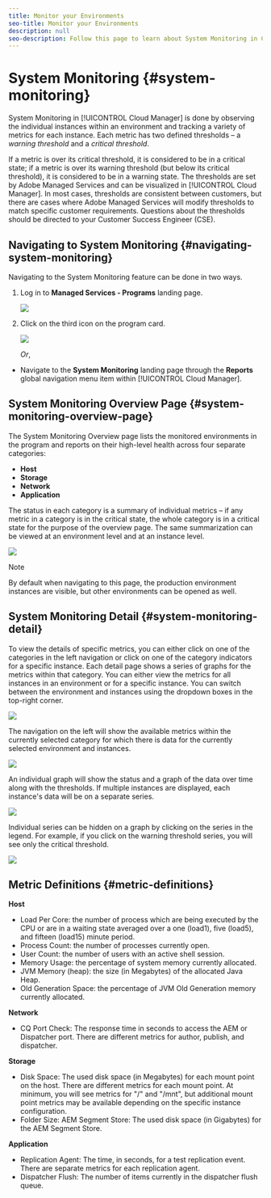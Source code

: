 ```yaml
---
title: Monitor your Environments
seo-title: Monitor your Environments
description: null
seo-description: Follow this page to learn about System Monitoring in Cloud Manager that is done by observing the individual instances within an environment and tracking a variety of metrics for each instance.
---
```


# System Monitoring {#system-monitoring}

System Monitoring in [!UICONTROL Cloud Manager] is done by observing the individual instances within an environment and tracking a variety of metrics for each instance. Each metric has two defined thresholds – a *warning threshold* and a *critical threshold*. 

If a metric is over its critical threshold, it is considered to be in a critical state; if a metric is over its warning threshold (but below its critical threshold), it is considered to be in a warning state. The thresholds are set by Adobe Managed Services and can be visualized in [!UICONTROL Cloud Manager]. In most cases, thresholds are consistent between customers, but there are cases where Adobe Managed Services will modify thresholds to match specific customer requirements. Questions about the thresholds should be directed to your Customer Success Engineer (CSE).

## Navigating to System Monitoring {#navigating-system-monitoring}

Navigating to the System Monitoring feature can be done in two ways. 

1. Log in to **Managed Services - Programs** landing page.

   ![](assets/ProgramLanding.png)

1. Click on the third icon on the program card.
 
   ![](assets/program-card.png)

   *Or*,

* Navigate to the **System Monitoring** landing page through the **Reports** global navigation menu item within [!UICONTROL Cloud Manager].


## System Monitoring Overview Page {#system-monitoring-overview-page}

The System Monitoring Overview page lists the monitored environments in the program and reports on their high-level health across four separate categories:

* **Host**
* **Storage**
* **Network**
* **Application**

The status in each category is a summary of individual metrics – if any metric in a category is in the critical state, the whole category is in a critical state for the purpose of the overview page. The same summarization can be viewed at an environment level and at an instance level. 

![](assets/Reports.png)

>[!NOTE]
>
>By default when navigating to this page, the production environment instances are visible, but other environments can be opened as well.

## System Monitoring Detail {#system-monitoring-detail}

To view the details of specific metrics, you can either click on one of the categories in the left navigation or click on one of the category indicators for a specific instance. Each detail page shows a series of graphs for the metrics within that category. You can either view the metrics for all instances in an environment or for a specific instance. You can switch between the environment and instances using the dropdown boxes in the top-right corner.

![](assets/System_Monitoring1.png)

The navigation on the left will show the available metrics within the currently selected category for which there is data for the currently selected environment and instances.

![](assets/System_Monitoring2.png)

An individual graph will show the status and a graph of the data over time along with the thresholds. If multiple instances are displayed, each instance's data will be on a separate series.

![](assets/System-Monitoring3.png)

Individual series can be hidden on a graph by clicking on the series in the legend. 
For example, if you click on the warning threshold series, you will see only the critical threshold.

![](assets/System_Monitoring4.png)

## Metric Definitions {#metric-definitions}

**Host**

* Load Per Core: the number of process which are being executed by the CPU or are in a waiting state averaged over a one (load1), five (load5), and fifteen (load15) minute period.
* Process Count: the number of processes currently open.
* User Count: the number of users with an active shell session.
* Memory Usage: the percentage of system memory currently allocated.
* JVM Memory (heap): the size (in Megabytes) of the allocated Java Heap.
* Old Generation Space: the percentage of JVM Old Generation memory currently allocated.

**Network**

* CQ Port Check: The response time in seconds to access the AEM or Dispatcher port. There are different metrics for author, publish, and dispatcher.

**Storage**

* Disk Space: The used disk space (in Megabytes) for each mount point on the host. There are different metrics for each mount point. At minimum, you will see metrics for "/" and "/mnt", but additional mount point metrics may be available depending on the specific instance configuration.
* Folder Size: AEM Segment Store: The used disk space (in Gigabytes) for the AEM Segment Store.

**Application**

* Replication Agent: The time, in seconds, for a test replication event. There are separate metrics for each replication agent.
* Dispatcher Flush: The number of items currently in the dispatcher flush queue.
